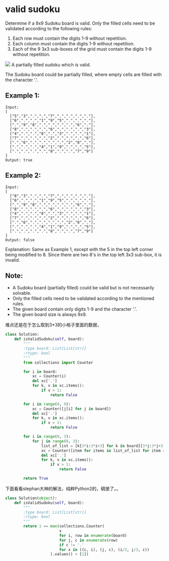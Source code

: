 # valid sudoku

Determine if a 9x9 Sudoku board is valid. Only the filled cells need to be validated according to the following rules:

1. Each row must contain the digits 1-9 without repetition.
2. Each column must contain the digits 1-9 without repetition.
3. Each of the 9 3x3 sub-boxes of the grid must contain the digits 1-9 without repetition.

![](https://upload.wikimedia.org/wikipedia/commons/thumb/f/ff/Sudoku-by-L2G-20050714.svg/250px-Sudoku-by-L2G-20050714.svg.png)
A partially filled sudoku which is valid.

The Sudoku board could be partially filled, where empty cells are filled with the character '.'.

## Example 1:
```
Input:
[
  ["5","3",".",".","7",".",".",".","."],
  ["6",".",".","1","9","5",".",".","."],
  [".","9","8",".",".",".",".","6","."],
  ["8",".",".",".","6",".",".",".","3"],
  ["4",".",".","8",".","3",".",".","1"],
  ["7",".",".",".","2",".",".",".","6"],
  [".","6",".",".",".",".","2","8","."],
  [".",".",".","4","1","9",".",".","5"],
  [".",".",".",".","8",".",".","7","9"]
]
Output: true
```
## Example 2:
```
Input:
[
  ["8","3",".",".","7",".",".",".","."],
  ["6",".",".","1","9","5",".",".","."],
  [".","9","8",".",".",".",".","6","."],
  ["8",".",".",".","6",".",".",".","3"],
  ["4",".",".","8",".","3",".",".","1"],
  ["7",".",".",".","2",".",".",".","6"],
  [".","6",".",".",".",".","2","8","."],
  [".",".",".","4","1","9",".",".","5"],
  [".",".",".",".","8",".",".","7","9"]
]
Output: false
```
Explanation: Same as Example 1, except with the 5 in the top left corner being
    modified to 8. Since there are two 8's in the top left 3x3 sub-box, it is invalid.
## Note:

* A Sudoku board (partially filled) could be valid but is not necessarily solvable.
* Only the filled cells need to be validated according to the mentioned rules.
* The given board contain only digits 1-9 and the character '.'.
* The given board size is always 9x9.

难点还是在于怎么取到3*3的小格子里面的数据，

```Python
class Solution:
    def isValidSudoku(self, board):
        """
        :type board: List[List[str]]
        :rtype: bool
        """
        from collections import Counter

        for i in board:
            xc = Counter(i)
            del xc['.']
            for k, v in xc.items():
                if v > 1:
                    return False

        for i in range(0, 9):
            xc = Counter([j[i] for j in board])
            del xc['.']
            for k, v in xc.items():
                if v > 1:
                    return False

        for i in range(0, 3):
            for j in range(0, 3):
                list_of_list = [k[3*i:3*i+3] for k in board][3*j:3*j+3]
                xc = Counter([item for items in list_of_list for item in items])
                del xc['.']
                for k, v in xc.items():
                    if v > 1:
                        return False

        return True        
```

下面看看stephan大神的解法，纯粹Python2的，碉堡了。。
```python
class Solution(object):
    def isValidSudoku(self, board):
        """
        :type board: List[List[str]]
        :rtype: bool
        """
        return 1 == max(collections.Counter(
                        x
                        for i, row in enumerate(board)
                        for j, c in enumerate(row)
                        if c != '.'
                        for x in ((c, i), (j, c), (i/3, j/3, c))
                    ).values() + [1])
```
